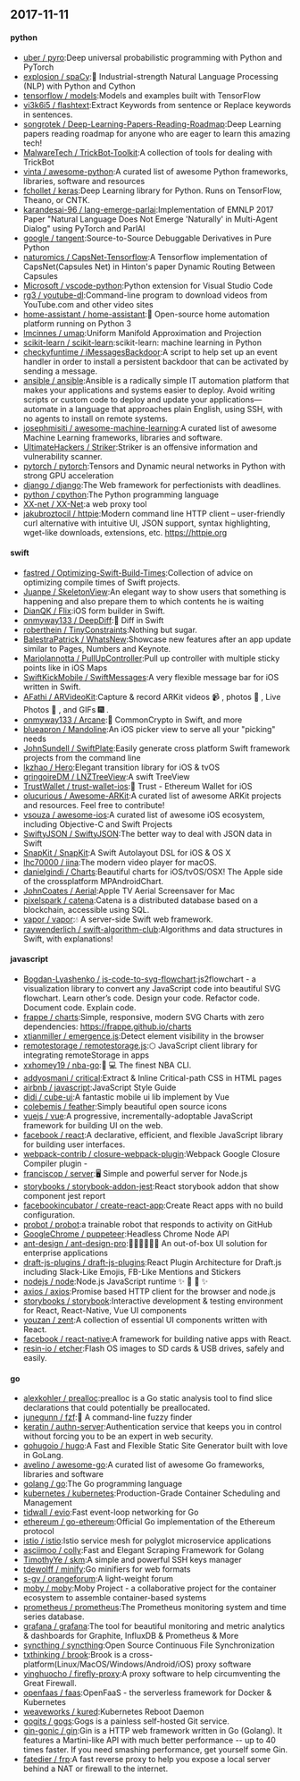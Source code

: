 ## 2017-11-11

#### python
* [uber / pyro](https://github.com/uber/pyro):Deep universal probabilistic programming with Python and PyTorch
* [explosion / spaCy](https://github.com/explosion/spaCy):💫 Industrial-strength Natural Language Processing (NLP) with Python and Cython
* [tensorflow / models](https://github.com/tensorflow/models):Models and examples built with TensorFlow
* [vi3k6i5 / flashtext](https://github.com/vi3k6i5/flashtext):Extract Keywords from sentence or Replace keywords in sentences.
* [songrotek / Deep-Learning-Papers-Reading-Roadmap](https://github.com/songrotek/Deep-Learning-Papers-Reading-Roadmap):Deep Learning papers reading roadmap for anyone who are eager to learn this amazing tech!
* [MalwareTech / TrickBot-Toolkit](https://github.com/MalwareTech/TrickBot-Toolkit):A collection of tools for dealing with TrickBot
* [vinta / awesome-python](https://github.com/vinta/awesome-python):A curated list of awesome Python frameworks, libraries, software and resources
* [fchollet / keras](https://github.com/fchollet/keras):Deep Learning library for Python. Runs on TensorFlow, Theano, or CNTK.
* [karandesai-96 / lang-emerge-parlai](https://github.com/karandesai-96/lang-emerge-parlai):Implementation of EMNLP 2017 Paper "Natural Language Does Not Emerge 'Naturally' in Multi-Agent Dialog" using PyTorch and ParlAI
* [google / tangent](https://github.com/google/tangent):Source-to-Source Debuggable Derivatives in Pure Python
* [naturomics / CapsNet-Tensorflow](https://github.com/naturomics/CapsNet-Tensorflow):A Tensorflow implementation of CapsNet(Capsules Net) in Hinton's paper Dynamic Routing Between Capsules
* [Microsoft / vscode-python](https://github.com/Microsoft/vscode-python):Python extension for Visual Studio Code
* [rg3 / youtube-dl](https://github.com/rg3/youtube-dl):Command-line program to download videos from YouTube.com and other video sites
* [home-assistant / home-assistant](https://github.com/home-assistant/home-assistant):🏡 Open-source home automation platform running on Python 3
* [lmcinnes / umap](https://github.com/lmcinnes/umap):Uniform Manifold Approximation and Projection
* [scikit-learn / scikit-learn](https://github.com/scikit-learn/scikit-learn):scikit-learn: machine learning in Python
* [checkyfuntime / iMessagesBackdoor](https://github.com/checkyfuntime/iMessagesBackdoor):A script to help set up an event handler in order to install a persistent backdoor that can be activated by sending a message.
* [ansible / ansible](https://github.com/ansible/ansible):Ansible is a radically simple IT automation platform that makes your applications and systems easier to deploy. Avoid writing scripts or custom code to deploy and update your applications— automate in a language that approaches plain English, using SSH, with no agents to install on remote systems.
* [josephmisiti / awesome-machine-learning](https://github.com/josephmisiti/awesome-machine-learning):A curated list of awesome Machine Learning frameworks, libraries and software.
* [UltimateHackers / Striker](https://github.com/UltimateHackers/Striker):Striker is an offensive information and vulnerability scanner.
* [pytorch / pytorch](https://github.com/pytorch/pytorch):Tensors and Dynamic neural networks in Python with strong GPU acceleration
* [django / django](https://github.com/django/django):The Web framework for perfectionists with deadlines.
* [python / cpython](https://github.com/python/cpython):The Python programming language
* [XX-net / XX-Net](https://github.com/XX-net/XX-Net):a web proxy tool
* [jakubroztocil / httpie](https://github.com/jakubroztocil/httpie):Modern command line HTTP client – user-friendly curl alternative with intuitive UI, JSON support, syntax highlighting, wget-like downloads, extensions, etc. https://httpie.org

#### swift
* [fastred / Optimizing-Swift-Build-Times](https://github.com/fastred/Optimizing-Swift-Build-Times):Collection of advice on optimizing compile times of Swift projects.
* [Juanpe / SkeletonView](https://github.com/Juanpe/SkeletonView):An elegant way to show users that something is happening and also prepare them to which contents he is waiting
* [DianQK / Flix](https://github.com/DianQK/Flix):iOS form builder in Swift.
* [onmyway133 / DeepDiff](https://github.com/onmyway133/DeepDiff):🦀 Diff in Swift
* [roberthein / TinyConstraints](https://github.com/roberthein/TinyConstraints):Nothing but sugar.
* [BalestraPatrick / WhatsNew](https://github.com/BalestraPatrick/WhatsNew):Showcase new features after an app update similar to Pages, Numbers and Keynote.
* [MarioIannotta / PullUpController](https://github.com/MarioIannotta/PullUpController):Pull up controller with multiple sticky points like in iOS Maps
* [SwiftKickMobile / SwiftMessages](https://github.com/SwiftKickMobile/SwiftMessages):A very flexible message bar for iOS written in Swift.
* [AFathi / ARVideoKit](https://github.com/AFathi/ARVideoKit):Capture & record ARKit videos 📹 , photos 🌄 , Live Photos 🎇 , and GIFs 🎆 .
* [onmyway133 / Arcane](https://github.com/onmyway133/Arcane):🔱 CommonCrypto in Swift, and more
* [blueapron / Mandoline](https://github.com/blueapron/Mandoline):An iOS picker view to serve all your "picking" needs
* [JohnSundell / SwiftPlate](https://github.com/JohnSundell/SwiftPlate):Easily generate cross platform Swift framework projects from the command line
* [lkzhao / Hero](https://github.com/lkzhao/Hero):Elegant transition library for iOS & tvOS
* [gringoireDM / LNZTreeView](https://github.com/gringoireDM/LNZTreeView):A swift TreeView
* [TrustWallet / trust-wallet-ios](https://github.com/TrustWallet/trust-wallet-ios):📱 Trust - Ethereum Wallet for iOS
* [olucurious / Awesome-ARKit](https://github.com/olucurious/Awesome-ARKit):A curated list of awesome ARKit projects and resources. Feel free to contribute!
* [vsouza / awesome-ios](https://github.com/vsouza/awesome-ios):A curated list of awesome iOS ecosystem, including Objective-C and Swift Projects
* [SwiftyJSON / SwiftyJSON](https://github.com/SwiftyJSON/SwiftyJSON):The better way to deal with JSON data in Swift
* [SnapKit / SnapKit](https://github.com/SnapKit/SnapKit):A Swift Autolayout DSL for iOS & OS X
* [lhc70000 / iina](https://github.com/lhc70000/iina):The modern video player for macOS.
* [danielgindi / Charts](https://github.com/danielgindi/Charts):Beautiful charts for iOS/tvOS/OSX! The Apple side of the crossplatform MPAndroidChart.
* [JohnCoates / Aerial](https://github.com/JohnCoates/Aerial):Apple TV Aerial Screensaver for Mac
* [pixelspark / catena](https://github.com/pixelspark/catena):Catena is a distributed database based on a blockchain, accessible using SQL.
* [vapor / vapor](https://github.com/vapor/vapor):💧 A server-side Swift web framework.
* [raywenderlich / swift-algorithm-club](https://github.com/raywenderlich/swift-algorithm-club):Algorithms and data structures in Swift, with explanations!

#### javascript
* [Bogdan-Lyashenko / js-code-to-svg-flowchart](https://github.com/Bogdan-Lyashenko/js-code-to-svg-flowchart):js2flowchart - a visualization library to convert any JavaScript code into beautiful SVG flowchart. Learn other’s code. Design your code. Refactor code. Document code. Explain code.
* [frappe / charts](https://github.com/frappe/charts):Simple, responsive, modern SVG Charts with zero dependencies: https://frappe.github.io/charts
* [xtianmiller / emergence.js](https://github.com/xtianmiller/emergence.js):Detect element visibility in the browser
* [remotestorage / remotestorage.js](https://github.com/remotestorage/remotestorage.js):⬡ JavaScript client library for integrating remoteStorage in apps
* [xxhomey19 / nba-go](https://github.com/xxhomey19/nba-go):🏀 💻 The finest NBA CLI.
* [addyosmani / critical](https://github.com/addyosmani/critical):Extract & Inline Critical-path CSS in HTML pages
* [airbnb / javascript](https://github.com/airbnb/javascript):JavaScript Style Guide
* [didi / cube-ui](https://github.com/didi/cube-ui):A fantastic mobile ui lib implement by Vue
* [colebemis / feather](https://github.com/colebemis/feather):Simply beautiful open source icons
* [vuejs / vue](https://github.com/vuejs/vue):A progressive, incrementally-adoptable JavaScript framework for building UI on the web.
* [facebook / react](https://github.com/facebook/react):A declarative, efficient, and flexible JavaScript library for building user interfaces.
* [webpack-contrib / closure-webpack-plugin](https://github.com/webpack-contrib/closure-webpack-plugin):Webpack Google Closure Compiler plugin -
* [franciscop / server](https://github.com/franciscop/server):🖥 Simple and powerful server for Node.js
* [storybooks / storybook-addon-jest](https://github.com/storybooks/storybook-addon-jest):React storybook addon that show component jest report
* [facebookincubator / create-react-app](https://github.com/facebookincubator/create-react-app):Create React apps with no build configuration.
* [probot / probot](https://github.com/probot/probot):a trainable robot that responds to activity on GitHub
* [GoogleChrome / puppeteer](https://github.com/GoogleChrome/puppeteer):Headless Chrome Node API
* [ant-design / ant-design-pro](https://github.com/ant-design/ant-design-pro):👨🏻‍💻👩🏻‍💻 An out-of-box UI solution for enterprise applications
* [draft-js-plugins / draft-js-plugins](https://github.com/draft-js-plugins/draft-js-plugins):React Plugin Architecture for Draft.js including Slack-Like Emojis, FB-Like Mentions and Stickers
* [nodejs / node](https://github.com/nodejs/node):Node.js JavaScript runtime ✨ 🐢 🚀 ✨
* [axios / axios](https://github.com/axios/axios):Promise based HTTP client for the browser and node.js
* [storybooks / storybook](https://github.com/storybooks/storybook):Interactive development & testing environment for React, React-Native, Vue UI components
* [youzan / zent](https://github.com/youzan/zent):A collection of essential UI components written with React.
* [facebook / react-native](https://github.com/facebook/react-native):A framework for building native apps with React.
* [resin-io / etcher](https://github.com/resin-io/etcher):Flash OS images to SD cards & USB drives, safely and easily.

#### go
* [alexkohler / prealloc](https://github.com/alexkohler/prealloc):prealloc is a Go static analysis tool to find slice declarations that could potentially be preallocated.
* [junegunn / fzf](https://github.com/junegunn/fzf):🌸 A command-line fuzzy finder
* [keratin / authn-server](https://github.com/keratin/authn-server):Authentication service that keeps you in control without forcing you to be an expert in web security.
* [gohugoio / hugo](https://github.com/gohugoio/hugo):A Fast and Flexible Static Site Generator built with love in GoLang.
* [avelino / awesome-go](https://github.com/avelino/awesome-go):A curated list of awesome Go frameworks, libraries and software
* [golang / go](https://github.com/golang/go):The Go programming language
* [kubernetes / kubernetes](https://github.com/kubernetes/kubernetes):Production-Grade Container Scheduling and Management
* [tidwall / evio](https://github.com/tidwall/evio):Fast event-loop networking for Go
* [ethereum / go-ethereum](https://github.com/ethereum/go-ethereum):Official Go implementation of the Ethereum protocol
* [istio / istio](https://github.com/istio/istio):Istio service mesh for polyglot microservice applications
* [asciimoo / colly](https://github.com/asciimoo/colly):Fast and Elegant Scraping Framework for Golang
* [TimothyYe / skm](https://github.com/TimothyYe/skm):A simple and powerful SSH keys manager
* [tdewolff / minify](https://github.com/tdewolff/minify):Go minifiers for web formats
* [s-gv / orangeforum](https://github.com/s-gv/orangeforum):A light-weight forum
* [moby / moby](https://github.com/moby/moby):Moby Project - a collaborative project for the container ecosystem to assemble container-based systems
* [prometheus / prometheus](https://github.com/prometheus/prometheus):The Prometheus monitoring system and time series database.
* [grafana / grafana](https://github.com/grafana/grafana):The tool for beautiful monitoring and metric analytics & dashboards for Graphite, InfluxDB & Prometheus & More
* [syncthing / syncthing](https://github.com/syncthing/syncthing):Open Source Continuous File Synchronization
* [txthinking / brook](https://github.com/txthinking/brook):Brook is a cross-platform(Linux/MacOS/Windows/Android/iOS) proxy software
* [yinghuocho / firefly-proxy](https://github.com/yinghuocho/firefly-proxy):A proxy software to help circumventing the Great Firewall.
* [openfaas / faas](https://github.com/openfaas/faas):OpenFaaS - the serverless framework for Docker & Kubernetes
* [weaveworks / kured](https://github.com/weaveworks/kured):Kubernetes Reboot Daemon
* [gogits / gogs](https://github.com/gogits/gogs):Gogs is a painless self-hosted Git service.
* [gin-gonic / gin](https://github.com/gin-gonic/gin):Gin is a HTTP web framework written in Go (Golang). It features a Martini-like API with much better performance -- up to 40 times faster. If you need smashing performance, get yourself some Gin.
* [fatedier / frp](https://github.com/fatedier/frp):A fast reverse proxy to help you expose a local server behind a NAT or firewall to the internet.
